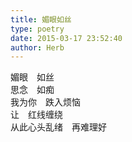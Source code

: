 ```yaml
---  
title: 媚眼如丝  
type: poetry  
date: 2015-03-17 23:52:40  
author: Herb    
---  
```

媚眼　如丝  
思念　如痴  
我为你　跌入烦恼  
让　红线缠绕  
从此心头乱绪　再难理好